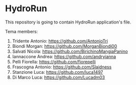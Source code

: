 # HydroRun
This repository is going to contain HydroRun application's file.

Tema members: 
1. Tridente Antonio: https://github.com/AntonioTri
2. Biondi Morgan: https://github.com/MorganBiondi00
3. Salvati Nicola: https://github.com/BirichinoMangiaPanino
4. Iannaccone Andrea: https://github.com/andryianna
5. Pelli Fiorella: https://github.com/fiorepelli
6. Frascogna Antonio: https://github.com/Slaidness
7. Stanzione Luca: https://github.com/luca1497
8. Di Marco Luca: https://github.com/Lucadm03
